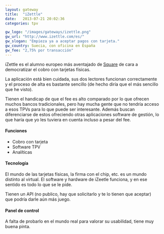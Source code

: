```yaml
---
layout: gateway
title:  "iZettle"
date:   2013-07-21 20:02:36
categories: tpv

gw_logo: "/images/gateways/izettle.png"
gw_url: "http://www.izettle.com/es/"
gw_slogan: "Empieza ya a aceptar pagos con tarjeta."
gw_country: Suecia, con oficina en España
gw_fee: "2,75% por transacción"
---
```


iZettle es el alumno europeo más aventajado de [Square](https://squareup.com) de cara a democratizar el cobro con tarjetas físicas. 

La aplicación está bien cuidada, sus dos lectores funcionan correctamente y el proceso de alta es bastante sencillo (de hecho diría que el más sencillo que he visto).

Tienen el handicap de que el fee es alto comparado por lo que ofrecen muchos bancos tradicionales, pero hay mucha gente que no tendría acceso a esos TPVs para lo que puede ser interesante. Además buscan diferenciarse de estos ofreciendo otras aplicaciones software de gestión, lo que haría que yo les tuviera en cuenta incluso a pesar del fee.

#### Funciones

- Cobro con tarjeta
- Software TPV
- Analíticas

#### Tecnología

El mundo de las tarjetas físicas, la firma con el chip, etc. es un mundo distinto al virtual. El software y hardware de iZeetle funciona, y en ese sentido es todo lo que se le pide.

Tienen un API (no publico, hay que solicitarlo y te lo tienen que aceptar) que podría darle aún más juego.

#### Panel de control

A falta de probarlo en el mundo real para valorar su usabilidad, tiene muy buena pinta.